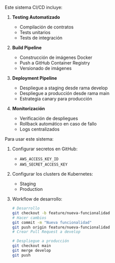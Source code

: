 Este sistema CI/CD incluye:

1. **Testing Automatizado**
   - Compilación de contratos
   - Tests unitarios
   - Tests de integración

2. **Build Pipeline**
   - Construcción de imágenes Docker
   - Push a GitHub Container Registry
   - Versionado de imágenes

3. **Deployment Pipeline**
   - Despliegue a staging desde rama develop
   - Despliegue a producción desde rama main
   - Estrategia canary para producción

4. **Monitorización**
   - Verificación de despliegues
   - Rollback automático en caso de fallo
   - Logs centralizados

Para usar este sistema:

1. Configurar secretos en GitHub:
   - `AWS_ACCESS_KEY_ID`
   - `AWS_SECRET_ACCESS_KEY`

2. Configurar los clusters de Kubernetes:
   - Staging
   - Production

3. Workflow de desarrollo:
   ```bash
   # Desarrollo
   git checkout -b feature/nueva-funcionalidad
   # Hacer cambios
   git commit -m "Nueva funcionalidad"
   git push origin feature/nueva-funcionalidad
   # Crear Pull Request a develop
   
   # Despliegue a producción
   git checkout main
   git merge develop
   git push
